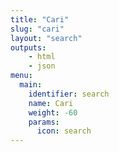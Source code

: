 ```yaml
---
title: "Cari"
slug: "cari"
layout: "search"
outputs:
    - html
    - json
menu:
  main:
    identifier: search
    name: Cari
    weight: -60
    params:
      icon: search
---
```

